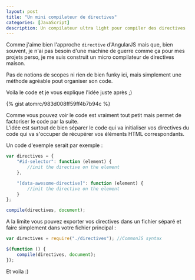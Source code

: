 ```yaml
---
layout: post
title: "Un mini compilateur de directives"
categories: [JavaScript]
description: Un compilateur ultra light pour compiler des directives
---
```

Comme j'aime bien l'approche `directive` d'AngularJS mais que, bien souvent, je n'ai pas besoin d'une machine de guerre comme ça pour mes projets perso, je me suis construit un micro compilateur de directives maison.

Pas de notions de scopes ni rien de bien funky ici, mais simplement une méthode agréable pout organiser son code.

Voila le code et je vous explique l'idée juste après ;) 

{% gist atomrc/983d008ff59ff4b7b94c %}

Comme vous pouvez voir le code est vraiment tout petit mais permet de factoriser le code par la suite.  
L'idée est surtout de bien séparer le code qui va initialiser vos directives du code qui va s'occuper de récupérer vos éléments HTML correspondants.

Un code d'exemple serait par exemple : 

```javascript
var directives = {
    "#id-selector": function (element) {
        //init the directive on the element
    },

    "[data-awesome-directive]": function (element) {
        //init the directive on the element
    }
};

compile(directives, document);
```

A la limite vous pouvez exporter vos directives dans un fichier séparé et faire simplement dans votre fichier principal :

```javascript
var directives = require("./directives"); //CommonJS syntax

$(function () {
    compile(directives, document);
});
```

Et voila :)

